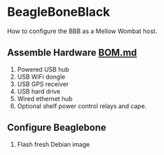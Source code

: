# BeagleBoneBlack
How to configure the BBB as a Mellow Wombat host.

## Assemble Hardware [BOM.md](./BOM.md)
1. Powered USB hub
1. USB WiFi dongle
1. USB GPS receiver
1. USB hard drive
1. Wired ethernet hub
1. Optional shelf power control relays and cape.

## Configure Beaglebone
1. Flash fresh Debian image
